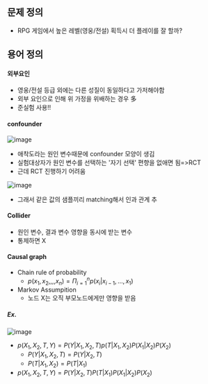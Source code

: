 ## 문제 정의
* RPG 게임에서 높은 레벨(영웅/전설) 획득시 더 플레이를 잘 할까?

## 용어 정의

#### 외부요인
* 영웅/전설 등급 외에는 다른 성질이 동일하다고 가저해야함
* 외부 요인으로 인해 위 가정을 위배하는 경우 多
* 준실험 사용!!

#### confounder

![image](https://github.com/hkyoo52/Causal-Inference/assets/63588046/bffdcb85-a4a4-4237-acc7-427df46c6a52)

* 애착도라는 원인 변수때문에 confounder 모양이 생김
* 실험대상자가 원인 변수를 선택하는 '자기 선택' 편향을 없애면 됨=>RCT
* 근데 RCT 진행하기 어려움

![image](https://github.com/hkyoo52/Causal-Inference/assets/63588046/7496945e-87bb-4f0b-8809-3ebdc47dc622)
  
* 그래서 같은 값의 샘플끼리 matching해서 인과 관계 추

#### Collider
* 원인 변수, 결과 변수 영향을 동시에 받는 변수
* 통제하면 X

#### Causal graph
* Chain rule of probability
  * $p(x_1,x_2,,,,x_n) = \Pi_{i=1}^n p(x_i|x_{i-1},...,x_1)$
* Markov Assumpition
  * 노드 X는 오직 부모노드에게만 영향을 받음

##### Ex.
![image](https://github.com/hkyoo52/Causal-Inference/assets/63588046/784b2897-4f13-458c-9797-e1fb58267cad)

* $p(X_1,X_2,T,Y)=P(Y|X_1,X_2,T)p(T|X_1,X_2)P(X_1|X_2)P(X_2)$
  * $P(Y|X_1,X_2,T) = P(Y|X_2,T)$
  * $P(T|X_1,X_2) = P(T|X_1)$
* $p(X_1,X_2,T,Y)=P(Y|X_2,T)P(T|X_1)P(X_1|X_2)P(X_2)$







